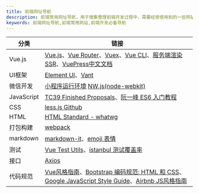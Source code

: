 ```yaml
---
title: 前端网址导航
description: 前端常用网址导航，用于搜集整理前端开发过程中，需要经常使用到的一些网站链接，方便快速访问，提高效率。包括：Vue.js、UI框架、JavaScript、CSS、打包构建、测试、接口请求等。比如 Vue.js 全家桶链接、JS TC39、阮一峰ES6入门、前端代码规范等链接。
keywords: 前端网址导航,前端常用网站,前端开发必备导航
---
```


分类 | 链接
--- | ---
Vue.js | [Vue.js](https://cn.vuejs.org/v2/guide/)、[Vue Router](https://router.vuejs.org/zh/)、[Vuex](https://vuex.vuejs.org/zh/)、[Vue CLI](https://cli.vuejs.org/zh/)、[服务端渲染SSR](https://ssr.vuejs.org/zh/)、[VuePress中文文档](https://www.vuepress.cn/)
UI框架 | [Element UI](https://element.eleme.cn/#/zh-CN/component/radio)、[Vant](https://vant-contrib.gitee.io/vant/#/zh-CN/)
微信开发 | [小程序运行环境](https://developers.weixin.qq.com/miniprogram/dev/framework/runtime/env.html) [NW.js(node-webkit)](https://github.com/nwjs/nw.js)
JavaScript | [TC39 Finished Proposals](https://github.com/tc39/proposals/blob/master/finished-proposals.md)、[阮一峰 ES6 入门教程](https://es6.ruanyifeng.com/)
CSS | [less.js Github](https://github.com/less/less.js)
HTML | [HTML Standard - whatwg](https://html.spec.whatwg.org/multipage/)
打包构建 | [webpack](https://www.webpackjs.com/)
markdown | [markdown-it](https://github.com/markdown-it/markdown-it)、[emoji 表情](https://github.com/markdown-it/markdown-it-emoji/blob/master/lib/data/full.json)
测试 | [Vue Test Utils](https://vue-test-utils.vuejs.org/zh/)、[istanbul 测试覆盖率](https://istanbul.js.org/)
接口 | [Axios](https://github.com/axios/axios)
代码规范 | [Vue风格指南](https://cn.vuejs.org/v2/style-guide/)、[Bootstrap 编码规范: HTML 和 CSS](https://codeguide.bootcss.com/)、[Google JavaScript Style Guide](http://google.github.io/styleguide/jsguide.html)、[Airbnb JS风格指南](https://github.com/airbnb/javascript)
